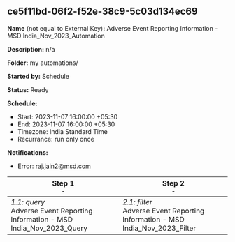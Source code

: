 ## ce5f11bd-06f2-f52e-38c9-5c03d134ec69

**Name** (not equal to External Key)**:** Adverse Event Reporting Information - MSD India_Nov_2023_Automation

**Description:** n/a

**Folder:** my automations/

**Started by:** Schedule

**Status:** Ready

**Schedule:**

* Start: 2023-11-07 16:00:00 +05:30
* End: 2023-11-07 16:00:00 +05:30
* Timezone: India Standard Time
* Recurrance: run only once

**Notifications:**

* Error: raj.jain2@msd.com

| Step 1<br>_<small>-</small>_ | Step 2<br>_<small>-</small>_ |
| --- | --- |
| _1.1: query_<br>Adverse Event Reporting Information - MSD India_Nov_2023_Query | _2.1: filter_<br>Adverse Event Reporting Information - MSD India_Nov_2023_Filter |
